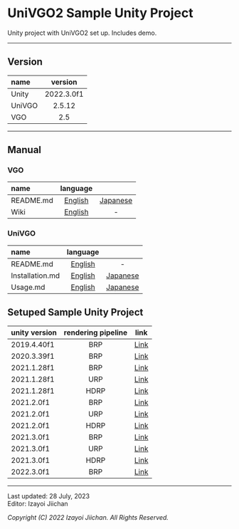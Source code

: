 # UniVGO2 Sample Unity Project

Unity project with UniVGO2 set up. Includes demo.

___

## Version

|name|version|
|:--|:--:|
|Unity|2022.3.0f1|
|UniVGO|2.5.12|
|VGO|2.5|

___

## Manual

### VGO

|name|language||
|:--|:--:|:--:|
|README.md|[English](https://github.com/izayoijiichan/VGO/blob/main/README.md)|[Japanese](https://github.com/izayoijiichan/VGO/blob/main/README.ja.md)|
|Wiki|[English](https://github.com/izayoijiichan/VGO/wiki)|-|

### UniVGO

|name|language||
|:--|:--:|:--:|
|README.md|[English](https://github.com/izayoijiichan/VGO/blob/main/UniVgo2/README.md)|-|
|Installation.md|[English](https://github.com/izayoijiichan/VGO/blob/main/Documentation~/UniVGO/Installation.md)|[Japanese](https://github.com/izayoijiichan/VGO/blob/main/Documentation~/UniVGO/Installation.ja.md)|
|Usage.md|[English](https://github.com/izayoijiichan/VGO/blob/main/Documentation~/UniVGO/Usage.md)|[Japanese](https://github.com/izayoijiichan/VGO/blob/main/Documentation~/UniVGO/Usage.ja.md)|

## Setuped Sample Unity Project

|unity version|rendering pipeline|link|
|:--|:--:|:--:|
|2019.4.40f1|BRP|[Link](https://github.com/izayoijiichan/univgo2.sample.unity.project/tree/unity2019.4.brp)|
|2020.3.39f1|BRP|[Link](https://github.com/izayoijiichan/univgo2.sample.unity.project/tree/unity2020.3.brp)|
|2021.1.28f1|BRP|[Link](https://github.com/izayoijiichan/univgo2.sample.unity.project/tree/unity2021.1.brp)|
|2021.1.28f1|URP|[Link](https://github.com/izayoijiichan/univgo2.sample.unity.project/tree/unity2021.1.urp)|
|2021.1.28f1|HDRP|[Link](https://github.com/izayoijiichan/univgo2.sample.unity.project/tree/unity2021.1.hdrp)|
|2021.2.0f1|BRP|[Link](https://github.com/izayoijiichan/univgo2.sample.unity.project/tree/unity2021.2.brp)|
|2021.2.0f1|URP|[Link](https://github.com/izayoijiichan/univgo2.sample.unity.project/tree/unity2021.2.urp)|
|2021.2.0f1|HDRP|[Link](https://github.com/izayoijiichan/univgo2.sample.unity.project/tree/unity2021.2.hdrp)|
|2021.3.0f1|BRP|[Link](https://github.com/izayoijiichan/univgo2.sample.unity.project/tree/unity2021.3.brp)|
|2021.3.0f1|URP|[Link](https://github.com/izayoijiichan/univgo2.sample.unity.project/tree/unity2021.3.urp)|
|2021.3.0f1|HDRP|[Link](https://github.com/izayoijiichan/univgo2.sample.unity.project/tree/unity2021.3.hdrp)|
|2022.3.0f1|BRP|[Link](https://github.com/izayoijiichan/univgo2.sample.unity.project/tree/unity2022.3.brp)|

___
Last updated: 28 July, 2023  
Editor: Izayoi Jiichan

*Copyright (C) 2022 Izayoi Jiichan. All Rights Reserved.*
